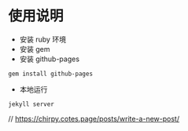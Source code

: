 # 使用说明

- 安装 ruby 环境
- 安装 gem
- 安装 github-pages

```shell script
gem install github-pages
```

- 本地运行

```shell script
jekyll server
```

// https://chirpy.cotes.page/posts/write-a-new-post/
